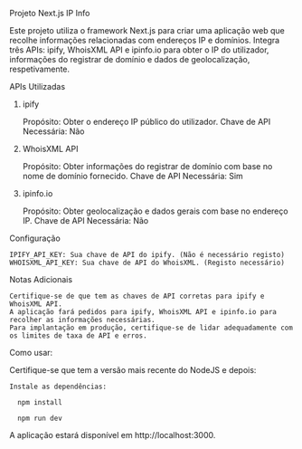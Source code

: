 Projeto Next.js IP Info

Este projeto utiliza o framework Next.js para criar uma aplicação web que recolhe informações relacionadas com endereços IP e domínios. Integra três APIs: ipify, WhoisXML API e ipinfo.io para obter o IP do utilizador, informações do registrar de domínio e dados de geolocalização, respetivamente.

APIs Utilizadas

1. ipify

   Propósito: Obter o endereço IP público do utilizador.
   Chave de API Necessária: Não

2. WhoisXML API

   Propósito: Obter informações do registrar de domínio com base no nome de domínio fornecido.
   Chave de API Necessária: Sim

3. ipinfo.io

   Propósito: Obter geolocalização e dados gerais com base no endereço IP.
   Chave de API Necessária: Não

Configuração

    IPIFY_API_KEY: Sua chave de API do ipify. (Não é necessário registo)
    WHOISXML_API_KEY: Sua chave de API do WhoisXML. (Registo necessário)

Notas Adicionais

    Certifique-se de que tem as chaves de API corretas para ipify e WhoisXML API.
    A aplicação fará pedidos para ipify, WhoisXML API e ipinfo.io para recolher as informações necessárias.
    Para implantação em produção, certifique-se de lidar adequadamente com os limites de taxa de API e erros.

Como usar:

Certifique-se que tem a versão mais recente do NodeJS e depois:

    Instale as dependências:

      npm install

      npm run dev

A aplicação estará disponível em http://localhost:3000.
